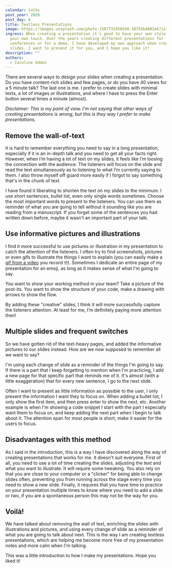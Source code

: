 ```yaml
---
calendar: talks
post_year: 2020
post_day: 6
title: Textless Presentations
image: https://images.unsplash.com/photo-1587731556938-38755b4803a6?ixlib=rb-1.2.1&ixid=eyJhcHBfaWQiOjEyMDd9&auto=format&fit=crop&w=2714&q=80
ingress: When creating a presentation it's good to have your own style, adding
  your own touch. Over the years creating different presentations for
  conferences or for a demo, I have developed my own approach when creating the
  slides. I want to present it for you, and I hope you like it!
description: ""
authors:
  - Caroline Odden
---
```

There are several ways to design your slides when creating a presentation. Do you have content-rich slides and few pages, or do you have 40 views for a 5 minute talk? The last one is me. I prefer to create slides with minimal texts, a lot of images or illustrations, and where I have to press the Enter button several times a minute (almost). 

*Disclaimer: This is my point of view. I'm not saying that other ways of creating presentations is wrong, but this is they way I prefer to make presentations.*

## Remove the wall-of-text

It is hard to remember everything you need to say in a long presentation, especially if it is an in-depth talk and you need to get all your facts right. However, when I’m having a lot of text on my slides, it feels like I’m loosing the connection with the audience. The listeners will focus on the slide and read the text simultaneously as to listening to what I’m currently saying to them. I also throw myself off guard more easily if I forgot to say something that's in the chunk of text.

I have found it liberating to shorten the text on my slides to the minimum. I use short sentences, bullet list, even only single words sometimes. Choose the most important words to present to the listeners. You can use them as reminder of what you are going to tell without it sounding like you are reading from a manuscript. If you forget some of the sentences you had written down before, maybe it wasn't an important part of your talk. 

## Use informative pictures and illustrations

I find it more successful to use pictures or illustration in my presentation to catch the attention of the listeners. I often try to find screenshots, pictures or even gifs to illustrate the things I want to explain (you can easily make a [gif from a video](https://ezgif.com/video-to-gif) you record 🤓). Sometimes I dedicate an entire page of my presentation for an emoji, as long as it makes sense of what I'm going to say. 

You want to show your working method in your team? Take a picture of the post-its. You want to show the structure of your code, make a drawing with arrows to show the flow.  

By adding these "creative" slides, I think it will more successfully capture the listeners attention. At least for me, I’m definitely paying more attention then!

## Multiple slides and frequent switches

So we have gotten rid of the text-heavy pages, and added the informative pictures to our slides instead. How are we now supposed to remember all we want to say? 

I'm using each change of slide as a reminder of the things I'm going to say. If there is a part that I keep forgetting to mention when I'm practicing, I add a new page for that specific part that reminds me of it. It's almost (with a little exaggeration) that for every new sentence, I go to the next slide.

Often I want to present as little information as possible to the user, I only present the information I want they to focus on. When adding a bullet list, I only show the first item, and then press enter to show the next, etc. Another example is when I'm showing a code snippet I start with the part I especially want them to focus on, and keep adding the next part when I begin to talk about it. The attention span for most people is short, make it easier for the users to focus.

## Disadvantages with this method

As I said in the introduction, this is a way I have discovered along the way of creating presentations that works for me. It doesn't suit everyone. First of all, you need to use a lot of time creating the slides, adjusting the text and what you want to illustrate. It will require some tweaking. You also rely on that you are close to your computer or a "clicker" for being able to change slides often, preventing you from running across the stage every time you need to show a new slide. Finally, it requires that you have time to practice on your presentation multiple times to know where you need to add a slide or two, if you are a spontaneous person this may not be the way for you. 

## Voilà!

We have talked about removing the wall of text, enriching the slides with illustrations and pictures, and using every change of slide as a reminder of what you are going to talk about next. This is the way I am creating textless presentations, which are helping me become more free of my presentation notes and more calm when I'm talking. 

This was a little introduction to how I make my presentations. Hope you liked it!